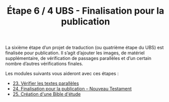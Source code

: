 ﻿---
title: Étape 6 / 4 UBS - Finalisation pour la publication
---
La sixième étape d’un projet de traduction (ou quatrième étape du UBS) est finalisée pour publication. Il s’agit d’ajouter les images, de matériel supplémentaire, de vérification de passages parallèles et d’un certain nombre d’autres vérifications finales.

Les modules suivants vous aideront avec ces étapes :

-  [23. Vérifier les textes parallèles](23.PP.md)
-  [24. Finalisation pour la publication – Nouveau Testament](24.FFP.md)
-  [25. Création d'une Bible d'étude](25.StudyBibles.md)
 